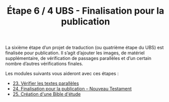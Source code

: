 ﻿---
title: Étape 6 / 4 UBS - Finalisation pour la publication
---
La sixième étape d’un projet de traduction (ou quatrième étape du UBS) est finalisée pour publication. Il s’agit d’ajouter les images, de matériel supplémentaire, de vérification de passages parallèles et d’un certain nombre d’autres vérifications finales.

Les modules suivants vous aideront avec ces étapes :

-  [23. Vérifier les textes parallèles](23.PP.md)
-  [24. Finalisation pour la publication – Nouveau Testament](24.FFP.md)
-  [25. Création d'une Bible d'étude](25.StudyBibles.md)
 